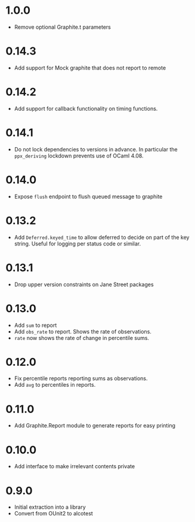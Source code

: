1.0.0
=====

* Remove optional Graphite.t parameters

0.14.3
======

* Add support for Mock graphite that does not report to remote

0.14.2
======

* Add support for callback functionality on timing functions.

0.14.1
======

* Do not lock dependencies to versions in advance. In particular the
  `ppx_deriving` lockdown prevents use of OCaml 4.08.

0.14.0
======

* Expose `flush` endpoint to flush queued message to graphite

0.13.2
======

* Add `Deferred.keyed_time` to allow deferred to decide on part of the key
  string. Useful for logging per status code or similar.

0.13.1
======

* Drop upper version constraints on Jane Street packages

0.13.0
======

* Add `sum` to report
* Add `obs_rate` to report. Shows the rate of observations.
* `rate` now shows the rate of change in percentile sums.

0.12.0
======

* Fix percentile reports reporting sums as observations.
* Add `avg` to percentiles in reports.

0.11.0
======

* Add Graphite.Report module to generate reports for easy printing

0.10.0
======

* Add interface to make irrelevant contents private

0.9.0
=====

* Initial extraction into a library
* Convert from OUnit2 to alcotest
